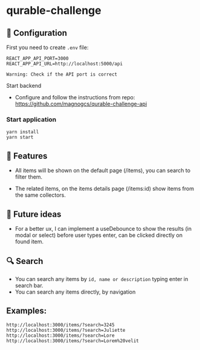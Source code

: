 # qurable-challenge

## 🔨 Configuration

First you need to create `.env` file:

```
REACT_APP_API_PORT=3000
REACT_APP_API_URL=http://localhost:5000/api
```

`Warning: Check if the API port is correct`

Start backend

- Configure and follow the instructions from repo: https://github.com/magnogcs/qurable-challenge-api

### Start application

```
yarn install
yarn start
```

## 📌 Features

- All items will be shown on the default page (/items), you can search to filter them.

- The related items, on the items details page (/items:id) show items from the same collectors.

## 🔮 Future ideas

- For a better ux, I can implement a useDebounce to show the results (in modal or select) before user types enter, can be clicked directly on found item.

## 🔍 Search

- You can search any items by `id, name or description` typing enter in search bar.
- You can search any items directly, by navigation

## Examples:

```
http://localhost:3000/items/?search=3245
http://localhost:3000/items/?search=Juliette
http://localhost:3000/items/?search=Lore
http://localhost:3000/items/?search=Lorem%20velit
```
